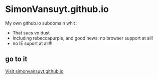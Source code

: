 # SimonVansuyt.github.io

My own github.io subdomain whit :

* That sucs vo dust
* Including rebeccapurple, and good news: no browser support at all!
* no IE suport at all!!!

## go to it
[Visit simonvansuyt.github.io](http://simonvansuyt.github.com)
